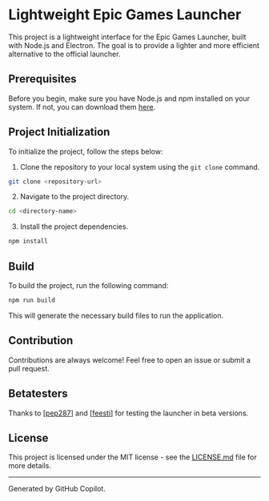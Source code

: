 # Lightweight Epic Games Launcher

This project is a lightweight interface for the Epic Games Launcher, built with Node.js and Electron. The goal is to provide a lighter and more efficient alternative to the official launcher.

## Prerequisites

Before you begin, make sure you have Node.js and npm installed on your system. If not, you can download them [here](https://nodejs.org/).

## Project Initialization

To initialize the project, follow the steps below:

1. Clone the repository to your local system using the `git clone` command.

```bash
git clone <repository-url>
```

2. Navigate to the project directory.

```bash
cd <directory-name>
```

3. Install the project dependencies.

```bash
npm install
```

## Build

To build the project, run the following command:

```bash
npm run build
```

This will generate the necessary build files to run the application.

## Contribution

Contributions are always welcome! Feel free to open an issue or submit a pull request.

## Betatesters

Thanks to [[pep287](https://github.com/pep287)] and [[feesti](https://github.com/feesti)] for testing the launcher in beta versions.

## License

This project is licensed under the MIT license - see the [LICENSE.md](LICENSE.md) file for more details.

---

Generated by GitHub Copilot.